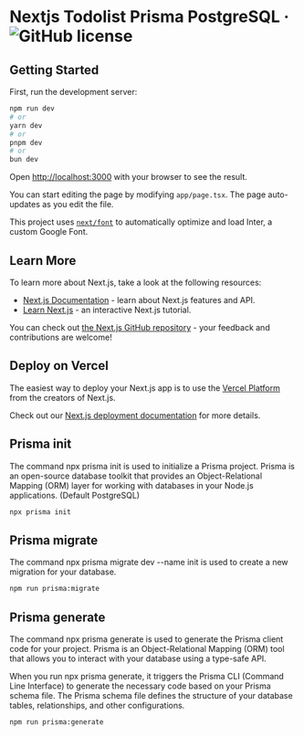 # Nextjs Todolist Prisma PostgreSQL &middot; ![GitHub license](https://img.shields.io/badge/license-MIT-blue.svg)

## Getting Started

First, run the development server:

```bash
npm run dev
# or
yarn dev
# or
pnpm dev
# or
bun dev
```

Open [http://localhost:3000](http://localhost:3000) with your browser to see the result.

You can start editing the page by modifying `app/page.tsx`. The page auto-updates as you edit the file.

This project uses [`next/font`](https://nextjs.org/docs/basic-features/font-optimization) to automatically optimize and load Inter, a custom Google Font.

## Learn More

To learn more about Next.js, take a look at the following resources:

- [Next.js Documentation](https://nextjs.org/docs) - learn about Next.js features and API.
- [Learn Next.js](https://nextjs.org/learn) - an interactive Next.js tutorial.

You can check out [the Next.js GitHub repository](https://github.com/vercel/next.js/) - your feedback and contributions are welcome!

## Deploy on Vercel

The easiest way to deploy your Next.js app is to use the [Vercel Platform](https://vercel.com/new?utm_medium=default-template&filter=next.js&utm_source=create-next-app&utm_campaign=create-next-app-readme) from the creators of Next.js.

Check out our [Next.js deployment documentation](https://nextjs.org/docs/deployment) for more details.

## Prisma init

The command npx prisma init is used to initialize a Prisma project. Prisma is an open-source database toolkit that provides an Object-Relational Mapping (ORM) layer for working with databases in your Node.js applications. (Default PostgreSQL)

```bash
npx prisma init
```

## Prisma migrate

The command npx prisma migrate dev --name init is used to create a new migration for your database.

```bash
npm run prisma:migrate
```

## Prisma generate

The command npx prisma generate is used to generate the Prisma client code for your project. Prisma is an Object-Relational Mapping (ORM) tool that allows you to interact with your database using a type-safe API.

When you run npx prisma generate, it triggers the Prisma CLI (Command Line Interface) to generate the necessary code based on your Prisma schema file. The Prisma schema file defines the structure of your database tables, relationships, and other configurations.

```bash
npm run prisma:generate
```